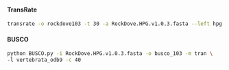 #### TransRate

```bash
transrate -o rockdove103 -t 30 -a RockDove.HPG.v1.0.3.fasta --left hpg.axis.1.fq.gz --right hpg.axis.2.fq.gz
```

#### BUSCO

```bash
python BUSCO.py -i RockDove.HPG.v1.0.3.fasta -o busco_103 -m tran \
-l vertebrata_odb9 -c 40
```
